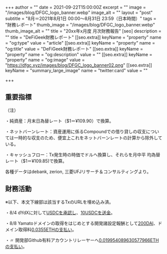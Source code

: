 +++
author = ""
date = 2021-09-22T15:00:00Z
excerpt = ""
image = "/images/blog/DFGC_logo_banner.webp"
image_alt = ""
layout = "post"
subtitle = "8月＝2021年8月1日 00:00～8月31日 23:59（日本時間）"
tags = "財務レポート"
thumb_image = "/images/blog/DFGC_logo_banner.webp"
thumb_image_alt = ""
title = "20xx年x月度 月次財務報告"
[seo]
description = ""
title = "DeFiGeek財務レポート"
[[seo.extra]]
keyName = "property"
name = "og:type"
value = "article"
[[seo.extra]]
keyName = "property"
name = "og:title"
value = "DeFiGeek財務レポート"
[[seo.extra]]
keyName = "property"
name = "og:description"
value = ""
[[seo.extra]]
keyName = "property"
name = "og:image"
value = "https://dfgc.xyz/images/blog/DFGC_logo_banner02.png"
[[seo.extra]]
keyName = "summary_large_image"
name = "twitter:card"
value = ""

+++
## 重要指標

（注）

・純資産：月末日為替レート（$1＝¥109.90）で換算。

・ネットバーンレート：資産運用に係るCompoundでの借り貸しの収支については一時的な収支のため、便宜上これをネットバーンレートの計算から除外している。

・キャッシュフロー：Tx発生時の時価でドルへ換算し、それらを月中平 均為替レート（$1＝¥109.85)で換算。

各種データはdebank, zerion, 三菱UFJリサーチ＆コンサルティングより。

## 財務活動

※以下、本文下線部は該当するTxのURLを埋め込み済。

・8/4 dYdXに対して[USDCを承認し](https://etherscan.io/tx/0xf933b26a9311255d876fdd70fe4f81e0a80e41bf9ff58876a7a4f32391ffc5a3)、[10USDCを送金](https://etherscan.io/tx/0x521b65516ab365d1fde7f8b818725ae72d0979bf3eefe138055824a8a4e35ed0)。

・8/8 Yamatoドメインの取得をはじめとする開発諸設定報酬として[200DAI](https://etherscan.io/tx/0xd412db4a39675df5a9641d4dc6a044b8e8ee7953443b333235e6fc72cda7c606)、ドメイン取得料[0.0355ETHの支払い](https://etherscan.io/tx/0x019a5c256cffd3ddfdfdcb24115b19496e8eb75b52d955d23ff2a04ae7137195)。

・〃 開発部Github有料アカウントリレーヤーへ[0.019954089630577966ETHの支払い](https://etherscan.io/tx/0xebbd792323d87e6e9f566edf06c70a0c40deed94d66b8e04311db0c2df611776)。